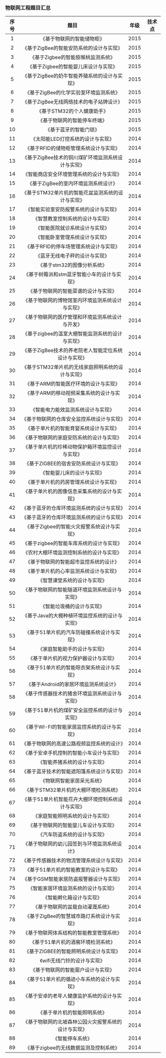 ### 物联网工程题目汇总
| 序号 | 题目 | 年级 | 技术点 |
| :----:| :----:| :----: | :----: |
| 1 | 《基于物联网的智能储物柜》 | 2015 |  |
| 2 | 《基于ZigBee的智能安防系统的设计与实现》 | 2015 |  |
| 3 | 《基于Zigbee的智能猕猴桃监测系统》 | 2015 |  |
| 4 | 《基于Zigbee的智能婴儿床设计与实现》 | 2015 |  |
| 5 | 《基于ZigBee的奶牛智能养殖系统的设计与实现》 | 2015 |  |
| 6 | 《基于ZigBee的化学实验室环境监测系统》 | 2015 |  |
| 7 | 《基于ZigBee无线网络技术的电子站牌设计》 | 2015 |  |
| 8 | 《基于STM32的个人健康助手》 | 2015 |  |
| 9 | 《基于物联网的智能停车终端》 | 2015 |  |
| 10 | 《基于蓝牙的智能门锁》 | 2015 |  |
| 11 | 《太阳能LED灯控系统的设计与实现》 | 2014 |  |
| 12 | 《基于RFID的储物柜管理系统设计与实现》 | 2014 |  |
| 13 | 《基于ZigBee技术的铜川煤矿环境监测系统设计与实现》 | 2014 |  |
| 14 | 《智能商店安全环境管理系统的设计与实现》 | 2014 |  |
| 15 | 《基于ZigBee的室内环境监测系统设计》 | 2014 |  |
| 16 | 《基于STM32单片机的智能花盆监测系统的设计与实现》 | 2014 |  |
| 17 | 《智能实验室安防报警系统的设计与实现》 | 2014 |  |
| 18 | 《智慧教室控制系统的设计与实现》 | 2014 |  |
| 19 | 《智能医院就诊系统设计与实现》 | 2014 |  |
| 20 | 《智能卧室管理系统设计与实现》 | 2014 |  |
| 21 | 《基于RFID的停车场管理系统设计与实现》 | 2014 |  |
| 22 | 《蓝牙无线电子秤的设计与实现》 | 2014 |  |
| 23 | 《基于stm32的图像分析系统》 | 2014 |  |
| 24 | 《基于树莓派和stm蓝牙智能小车的设计与实现》 | 2014 |  |
| 25 | 《基于物联网的智能菜谱的设计与实现》 | 2014 |  |
| 26 | 《基于物联网的博物馆室内环境监测系统设计与实现》 | 2014 |  |
| 27 | 《基于物联网的医疗管理和环境监测系统设计与开发》 | 2014 |  |
| 28 | 《基于zigbee的温室大棚智能监测系统的设计与实现》 | 2014 |  |
| 29 | 《基于ZigBee技术的养老院老人智能定位系统设计与实现》 | 2014 |  |
| 30 | 《基于STM32单片机的无线家庭照明系统的设计与实现》 | 2014 |  |
| 31 | 《基于ARM的智能医疗环境的设计与实现》 | 2014 |  |
| 32 | 《基于ARM的移动视频采集系统的设计与实现》 | 2014 |  |
| 33 | 《智能电力能效监测系统设计与实现》 | 2014 |  |
| 34 | 《基于物联网的仓库安全监控系统设计与实现》 | 2014 |  |
| 35 | 《基于单片机的智能育婴系统设计与实现》 | 2014 |  |
| 36 | 《基于物联网的家庭安防系统的设计与实现》 | 2014 |  |
| 37 | 《基于单片机的珍稀动物保护箱环境监控设计与实现》 | 2014 |  |
| 38 | 《基于ZIGBEE的宿舍安防系统设计与实现》 | 2014 |  |
| 39 | 《智能婴儿床的设计与实现》 | 2014 |  |
| 40 | 《基于单片机的药房管理系统设计与实现》 | 2014 |  |
| 41 | 《基于单片机的图像信息采集系统的设计与实现》 | 2014 |  |
| 42 | 《基于蓝牙的仓库环境监测系统的设计与实现》 | 2014 |  |
| 43 | 《基于蓝牙的仓库环境监测系统的设计与实现》 | 2014 |  |
| 44 | 《基于Zigbee的智能火灾报警系统设计与实现》 | 2014 |  |
| 45 | 《基于zigbee的智能车库系统的设计与实现》 | 2014 |  |
| 46 | 《农村大棚环境监测控制系统的设计与实现》 | 2014 |  |
| 47 | 《基于物联网的智能超市监控系统的设计》 | 2014 |  |
| 48 | 《基于单片机的心率监测系统设计与实现》 | 2014 |  |
| 49 | 《智慧课堂系统的设计与实现》 | 2014 |  |
| 50 | 《基于物联网的智能隧道环境监测系统设计与实现》 | 2014 |  |
| 51 | 《智能垃圾桶的设计与实现》 | 2014 |  |
| 52 | 《基于Java的大棚种植环境监控系统的设计与实现》 | 2014 |  |
| 53 | 《基于51单片机的汽车防碰撞系统设计与实现》 | 2014 |  |
| 54 | 《家庭智能助手的设计与实现》 | 2014 |  |
| 55 | 《基于单片机的视力保护器设计与实现》 | 2014 |  |
| 56 | 《基于51单片机的智能晾衣架系统设计与实现》 | 2014 |  |
| 57 | 《基于Android的家居环境监测系统设计》 | 2014 |  |
| 58 | 《基于传感器技术的猪舍环境监测系统设计与实现》 | 2014 |  |
| 59 | 《基于51单片机的煤矿安全监控系统的设计与实现》 | 2014 |  |
| 60 | 《基于WI-FI的智能家居监控系统的设计与实现》 | 2014 |  |
| 61 | 《基于物联网的高速公路视频监控系统的设计》 | 2014 |  |
| 62 | 《基于安卓手机控制的智能小车设计与实现》 | 2014 |  |
| 63 | 《智能养猪系统的设计与实现》 | 2014 |  |
| 64 | 《基于蓝牙技术的智能遮阳篷系统设计与实现》 | 2014 |  |
| 65 | 《物联网智能家居采光系统》 | 2014 |  |
| 66 | 《基于STM32单片机的大棚环境检测系统》 | 2014 |  |
| 67 | 《基于51单片机智能花卉大棚环境控制系统设计与实现》 | 2014 |  |
| 68 | 《家庭智能照明系统的设计与实现》 | 2014 |  |
| 69 | 《基于物联网的智能婴儿车设计与实现》 | 2014 |  |
| 70 | 《汽车防盗系统的设计与实现》 | 2014 |  |
| 71 | 《基于物联网的幼儿园签到与环境监测系统设计》 | 2014 |  |
| 72 | 《基于传感器技术的物流管理系统设计与实现》 | 2014 |  |
| 73 | 《基于51单片机的智能教室的设计与实现》 | 2014 |  |
| 74 | 《基于GSM智能家居防盗报警器设计与实现》 | 2014 |  |
| 75 | 《智能家居环境监测系统的设计与实现》 | 2014 |  |
| 76 | 《智能孵化箱设计与实现》 | 2014 |  |
| 77 | 《基于物联网的盆栽自动灌溉系统》 | 2014 |  |
| 78 | 《基于ZigBee的智慧城市路灯系统设计与实现》 | 2014 |  |
| 79 | 《基于物联网体系结构的智能教室管理系统》 | 2014 |  |
| 80 | 《基于51单片机的酒窖环境检测系统》 | 2014 |  |
| 81 | 《基于ZIGBEE的智能照明系统设计与实现》 | 2014 |  |
| 82 | 《wifi无线门铃的设计与实现》 | 2014 |  |
| 83 | 《基于物联网的智能窗户设计与实现》 | 2014 |  |
| 84 | 《基于51单片机的循迹小车系统的设计与实现》 | 2014 |  |
| 85 | 《基于安卓的老年人健康监护系统的设计与实现》 | 2014 |  |
| 86 | 《基于单片机的智能照明系统》 | 2014 |  |
| 87 | 《基于物联网的北坡森林公园火灾报警系统的设计与实现》 | 2014 |  |
| 88 | 《智能停车系统》 | 2014 |  |
| 89 | 《基于zigbee的无线数据监测及控制系统》 | 2014 |  |
